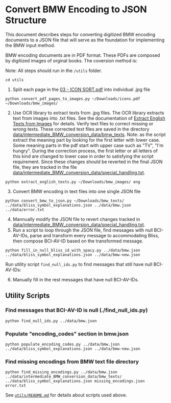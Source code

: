 # Convert BMW Encoding to JSON Structure

This document describes steps for converting digitized BMW encoding documents to a JSON file
that will serve as the foundation for implementing the BMW input method.

BMW encoding documents are in PDF format. These PDFs are composed by digitized images of orginal
books. The coversion method is:

Note: All steps should run in the `/utils` folder.

```
cd utils
```

1. Split each page in the 
[03 - ICON SORT.pdf](https://drive.google.com/file/d/1pxaTjymmVRcD0kJ15sZyuc9HEVHCK31F/view?usp=drive_link)
into individual .jpg file

```
python convert_pdf_pages_to_images.py ~/Downloads/icons.pdf ~/Downloads/bmw_images/
```

2. Use OCR library to extract texts from .jpg files. The OCR library extracts text from images
into .txt files. See the documentation of [Extract English Texts from Images](/utils/README.md#extract-english-texts-from-images-utilsextract_english_textspy)
for details. Verify text files to correct missing or wrong texts. These corrected text files are
saved in the directory 
[data/intermediate_BMW_conversion_data/bmw_texts](../data/intermediate_BMW_conversion_data/bmw_texts).
Note: as the script extract the meaning part by looking for the first letter with lower case.
Some meaning parts in the pdf start with upper case such as "TV", "I'm hungry". During the correction
process, the first letter or all letters of this kind are changed to lower case in order to satisfying
the script requirement. Since these changes should be reverted in the final JSON file, they are
tracked in the file
[data/intermediate_BMW_conversion_data/special_handling.txt](../data/intermediate_BMW_conversion_data/special_handling.txt).

```
python extract_english_texts.py ~/Downloads/bmw_images/ eng
```

3. Convert BMW encoding in text files into one single JSON file

```
python convert_bmw_to_json.py ~/Downloads/bmw_texts/ ../data/bliss_symbol_explanations.json ../data/bmw.json ../data/error.txt
```

4. Mannually modify the JSON file to revert changes tracked in 
[data/intermediate_BMW_conversion_data/special_handling.txt](../data/intermediate_BMW_conversion_data/special_handling.txt).
5. Run a script to loop through the JSON file, find messages with null BCI-AV-IDs, parse and transform
every message to accommodating Bliss, then compose BCI-AV-ID based on the transformed message.

```
python fill_in_null_bliss_id_with_spacy.py ../data/bmw.json ../data/bliss_symbol_explanations.json ../data/bmw-new.json
```

Run utility script `find_null_ids.py` to find messages that still have null BCI-AV-IDs:

6. Manually fill in the rest messages that have null BCI-AV-IDs.

## Utility Scripts ##

### Find messages that BCI-AV-ID is null (./find_null_ids.py)

```
python find_null_ids.py ../data/bmw.json
```

### Populate "encoding_codes" section in bmw.json

```
python populate_encoding_codes.py ../data/bmw.json ../data/bliss_symbol_explanations.json ../data/bmw-new.json
```

### Find missing encodings from BMW text file directory

```
python find_missing_encodings.py ../data/bmw.json ../data/intermediate_BMW_conversion_data/bmw_texts/ ../data/bliss_symbol_explanations.json missing_encodings.json error.txt
```

See [`utils/README.md`](../utils/README.md) for details about scripts used above.
